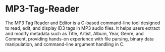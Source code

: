 # MP3-Tag-Reader
The MP3 Tag Reader and Editor is a C-based command-line tool designed to read, edit, and display ID3 tags in MP3 audio files. It helps users extract and modify metadata such as Title, Artist, Album, Year, Genre, and Comment, providing hands-on experience with file parsing, binary data manipulation, and command-line argument handling in C.

